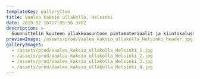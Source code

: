 ```yaml
---
templateKey: galleryItem
title: Vaalea kaksio ullakolla, Helsinki
date: 2019-02-16T17:05:56.370Z
description: >-
  Suunnittelin kuuteen ullakkoasuntoon pintamateriaalit ja kiintokalusteet. Jokaisesta asunnosta haluttiin erilainen. Tässä esimerkki valkoisesta asunnosta, jossa kuitenkin mukana persoonallisia yksityiskohtia.
previewImage: /assets/prod/Vaalea_kaksio_ullakolla_Helsinki_header.jpg
galleryImages:
  - /assets/prod/Vaalea_kaksio_ullakolla_Helsinki_1.jpg
  - /assets/prod/Vaalea_kaksio_ullakolla_Helsinki_2.jpg
  - /assets/prod/Vaalea_kaksio_ullakolla_Helsinki_3.jpg
  - /assets/prod/Vaalea_kaksio_ullakolla_Helsinki_4.jpg
---
```

